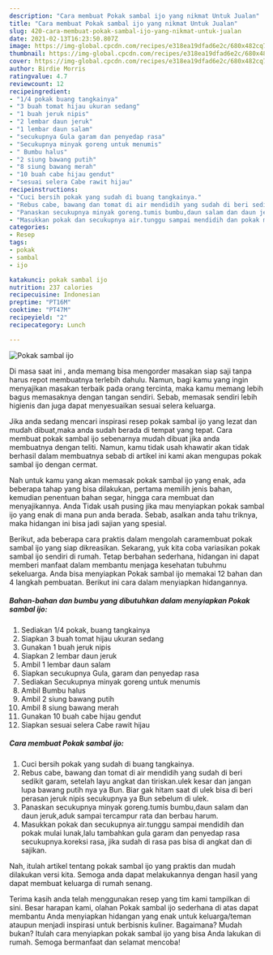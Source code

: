 ```yaml
---
description: "Cara membuat Pokak sambal ijo yang nikmat Untuk Jualan"
title: "Cara membuat Pokak sambal ijo yang nikmat Untuk Jualan"
slug: 420-cara-membuat-pokak-sambal-ijo-yang-nikmat-untuk-jualan
date: 2021-02-13T16:23:50.807Z
image: https://img-global.cpcdn.com/recipes/e318ea19dfad6e2c/680x482cq70/pokak-sambal-ijo-foto-resep-utama.jpg
thumbnail: https://img-global.cpcdn.com/recipes/e318ea19dfad6e2c/680x482cq70/pokak-sambal-ijo-foto-resep-utama.jpg
cover: https://img-global.cpcdn.com/recipes/e318ea19dfad6e2c/680x482cq70/pokak-sambal-ijo-foto-resep-utama.jpg
author: Birdie Morris
ratingvalue: 4.7
reviewcount: 12
recipeingredient:
- "1/4 pokak buang tangkainya"
- "3 buah tomat hijau ukuran sedang"
- "1 buah jeruk nipis"
- "2 lembar daun jeruk"
- "1 lembar daun salam"
- "secukupnya Gula garam dan penyedap rasa"
- "Secukupnya minyak goreng untuk menumis"
- " Bumbu halus"
- "2 siung bawang putih"
- "8 siung bawang merah"
- "10 buah cabe hijau gendut"
- "sesuai selera Cabe rawit hijau"
recipeinstructions:
- "Cuci bersih pokak yang sudah di buang tangkainya."
- "Rebus cabe, bawang dan tomat di air mendidih yang sudah di beri sedikit garam, setelah layu angkat dan tiriskan.ulek kesar dan jangan lupa bawang putih nya ya Bun. Biar gak hitam saat di ulek bisa di beri perasan jeruk nipis secukupnya ya Bun sebelum di ulek."
- "Panaskan secukupnya minyak goreng.tumis bumbu,daun salam dan daun jeruk,aduk sampai tercampur rata dan berbau harum."
- "Masukkan pokak dan secukupnya air.tunggu sampai mendidih dan pokak mulai lunak,lalu tambahkan gula garam dan penyedap rasa secukupnya.koreksi rasa, jika sudah di rasa pas bisa di angkat dan di sajikan."
categories:
- Resep
tags:
- pokak
- sambal
- ijo

katakunci: pokak sambal ijo 
nutrition: 237 calories
recipecuisine: Indonesian
preptime: "PT16M"
cooktime: "PT47M"
recipeyield: "2"
recipecategory: Lunch

---
```



![Pokak sambal ijo](https://img-global.cpcdn.com/recipes/e318ea19dfad6e2c/680x482cq70/pokak-sambal-ijo-foto-resep-utama.jpg)

Di masa  saat ini , anda memang bisa mengorder masakan siap saji tanpa harus repot membuatnya terlebih dahulu. Namun, bagi kamu yang ingin menyajikan masakan terbaik pada orang tercinta, maka kamu memang lebih bagus memasaknya dengan tangan sendiri. Sebab, memasak sendiri lebih higienis dan juga dapat menyesuaikan sesuai selera keluarga.

Jika anda sedang mencari inspirasi resep pokak sambal ijo yang lezat dan mudah dibuat,maka anda sudah berada di tempat yang tepat. Cara membuat pokak sambal ijo  sebenarnya mudah dibuat jika anda membuatnya dengan teliti. Namun, kamu tidak usah khawatir akan tidak berhasil dalam membuatnya 
sebab di artikel ini kami akan mengupas pokak sambal ijo dengan cermat.  



Nah untuk kamu yang akan memasak pokak sambal ijo yang enak, ada beberapa tahap yang bisa dilakukan, pertama memilih jenis bahan, kemudian penentuan bahan segar, hingga cara membuat dan menyajikannya. Anda Tidak usah pusing jika mau menyiapkan pokak sambal ijo yang enak di mana pun anda berada. Sebab, asalkan anda  tahu triknya, maka hidangan ini bisa jadi sajian yang spesial.

Berikut, ada beberapa cara praktis  dalam mengolah caramembuat pokak sambal ijo yang siap dikreasikan. Sekarang, yuk kita coba variasikan pokak sambal ijo sendiri di rumah. Tetap berbahan sederhana, hidangan ini dapat memberi manfaat dalam membantu menjaga kesehatan tubuhmu sekeluarga. Anda bisa menyiapkan Pokak sambal ijo memakai 12 bahan dan 4 langkah pembuatan. Berikut ini cara dalam menyiapkan hidangannya.

<!--inarticleads1-->

##### Bahan-bahan dan bumbu yang dibutuhkan dalam menyiapkan Pokak sambal ijo:

1. Sediakan 1/4 pokak, buang tangkainya
1. Siapkan 3 buah tomat hijau ukuran sedang
1. Gunakan 1 buah jeruk nipis
1. Siapkan 2 lembar daun jeruk
1. Ambil 1 lembar daun salam
1. Siapkan secukupnya Gula, garam dan penyedap rasa
1. Sediakan Secukupnya minyak goreng untuk menumis
1. Ambil  Bumbu halus
1. Ambil 2 siung bawang putih
1. Ambil 8 siung bawang merah
1. Gunakan 10 buah cabe hijau gendut
1. Siapkan sesuai selera Cabe rawit hijau




<!--inarticleads2-->

##### Cara membuat Pokak sambal ijo:

1. Cuci bersih pokak yang sudah di buang tangkainya.
1. Rebus cabe, bawang dan tomat di air mendidih yang sudah di beri sedikit garam, setelah layu angkat dan tiriskan.ulek kesar dan jangan lupa bawang putih nya ya Bun. Biar gak hitam saat di ulek bisa di beri perasan jeruk nipis secukupnya ya Bun sebelum di ulek.
1. Panaskan secukupnya minyak goreng.tumis bumbu,daun salam dan daun jeruk,aduk sampai tercampur rata dan berbau harum.
1. Masukkan pokak dan secukupnya air.tunggu sampai mendidih dan pokak mulai lunak,lalu tambahkan gula garam dan penyedap rasa secukupnya.koreksi rasa, jika sudah di rasa pas bisa di angkat dan di sajikan.




Nah, itulah artikel tentang  pokak sambal ijo  yang praktis dan mudah dilakukan versi kita. Semoga anda dapat melakukannya dengan hasil yang dapat membuat keluarga di rumah senang. 

Terima kasih anda telah menggunakan resep yang tim kami tampilkan di sini. Besar harapan kami, olahan  Pokak sambal ijo sederhana di atas dapat membantu Anda menyiapkan hidangan yang enak untuk keluarga/teman ataupun menjadi inspirasi untuk berbisnis kuliner. Bagaimana? Mudah bukan? Itulah cara menyiapkan pokak sambal ijo yang bisa Anda lakukan di rumah. Semoga bermanfaat dan selamat mencoba!

